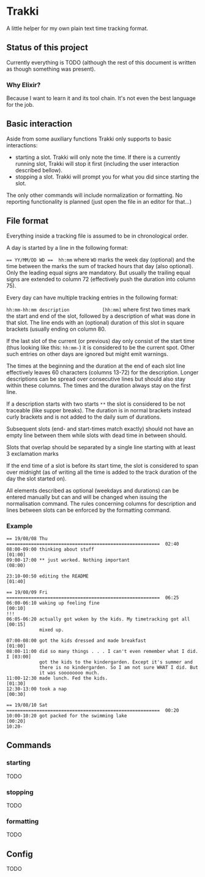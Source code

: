 # Trakki

A little helper for my own plain text time tracking format.

## Status of this project

Currently everything is TODO (although the rest of this document is written as though something was present).

### Why Elixir?

Because I want to learn it and its tool chain. It's not even the best language 
for the job.

## Basic interaction

Aside from some auxiliary functions Trakki only supports to basic interactions:

  * starting a slot. Trakki will only note the time. If there is a currently
    running slot, Trakki will stop it first (including the user interaction
    described bellow).
  * stopping a slot. Trakki will prompt you for what you did since starting the
    slot.

The only other commands will include normalization or formatting. No reporting 
functionality is planned (just open the file in an editor for that...)

## File format

Everything inside a tracking file is assumed to be in chronological order.

A day is started by a line in the following format:

`== YY/MM/DD WD ==  hh:mm` where `WD` marks the week day (optional) and the 
time between the marks the sum of tracked hours that day (also
optional). Only the leading equal signs are mandatory. But usually the trailing equal signs are extended to column 72 (effectively push the duration into column 75).

Every day can have multiple tracking entries in the following format:

`hh:mm-hh:mm description            [hh:mm]` where first two times mark the 
start and end of the slot, followed by a description of what was done in that slot. The line ends with an (optional) duration of this slot in square brackets (usually ending on column 80. 

If the last slot of the current (or previous) day only consist of the start time (thus looking like this: `hh:mm-`) it is considered to be the current spot. Other such entries on other days are ignored but might emit warnings.

The times at the beginning and the duration at the end of each slot line effectively leaves 60 characters (columns 13-72) for the description. Longer descriptions can be spread over consecutive lines but should also stay within these columns. The times and the duration always stay on the first line.

If a description starts with two starts `**` the slot is considered to be not traceable (like supper breaks). The duration is in normal brackets instead curly brackets and is not added to the daily sum of durations.

Subsequent slots (end- and start-times match exactly) should not have an empty line between them while slots with dead time in between should.

Slots that overlap should be separated by a single line starting with at least 3 exclamation marks

If the end time of a slot is before its start time, the slot is considered to 
span over midnight (as of writing all the time is added to the track duration
of the day the slot started on).

All elements described as optional (weekdays and durations) can be entered
manually but can and will be changed when issuing the normalisation command.
The rules concerning columns for description and lines between slots can be enforced by the formatting command.

### Example

```
== 19/08/08 Thu ========================================================  02:40
08:00-09:00 thinking about stuff                                         [01:00]
09:00-17:00 ** just worked. Nothing important                            (08:00)

23:10-00:50 editing the README                                           [01:40]

== 19/08/09 Fri ========================================================  06:25
06:00-06:10 waking up feeling fine                                       [00:10]
!!!
06:05-06:20 actually got woken by the kids. My timetracking got all      [00:15]
            mixed up.

07:00-08:00 got the kids dressed and made breakfast                      [01:00]
08:00-11:00 did so many things . . . I can't even remember what I did. I [03:00]
            got the kids to the kindergarden. Except it's summer and 
            there is no kindergarden. So I am not sure WHAT I did. But
            it was soooooooo much.
11:00-12:30 made lunch. Fed the kids.                                    [01:30]
12:30-13:00 took a nap                                                   [00:30]

== 19/08/10 Sat ========================================================  00:20
10:00-10:20 got packed for the swimming lake                             [00:20]
10:20-
```

## Commands

### starting

TODO

### stopping

TODO

### formatting

TODO

## Config

TODO

